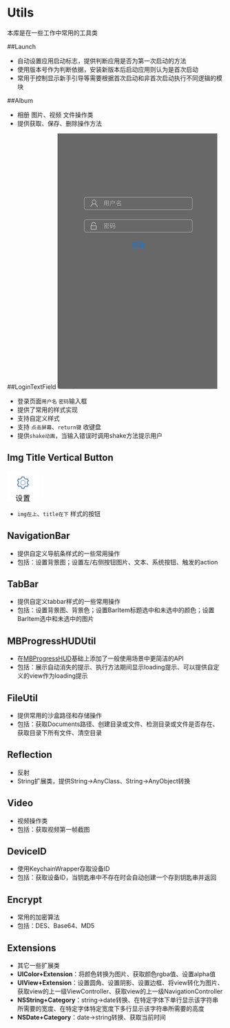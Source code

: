 # Utils
本库是在一些工作中常用的工具类

##Launch
* 自动设置应用启动标志，提供判断应用是否为第一次启动的方法
* 使用版本号作为判断依据，安装新版本后启动应用则认为是首次启动
* 常用于控制显示新手引导等需要根据首次启动和非首次启动执行不同逻辑的模块

##Album
* 相册 图片、视频 文件操作类
* 提供获取、保存、删除操作方法

##LoginTextField
![LoginTextField](Resource/LoginTextField.gif)

* 登录页面`用户名` `密码`输入框
* 提供了常用的样式实现
* 支持自定义样式
* 支持 `点击屏幕`、`return键` 收键盘
* 提供`shake动画`，当输入错误时调用shake方法提示用户

## Img Title Vertical Button
![VerticalBtn](Resource/btn.png)

* `img在上`、`title在下` 样式的按钮

## NavigationBar
* 提供自定义导航条样式的一些常用操作
* 包括：设置背景图；设置左/右侧按钮图片、文本、系统按钮、触发的action

## TabBar
* 提供自定义tabbar样式的一些常用操作
* 包括：设置背景图、背景色；设置BarItem标题选中和未选中的颜色；设置BarItem选中和未选中的图片

## MBProgressHUDUtil
* 在[MBProgressHUD](https://github.com/jdg/MBProgressHUD)基础上添加了一般使用场景中更简洁的API
* 包括：展示自动消失的提示、执行方法期间显示loading提示、可以提供自定义的view作为loading提示

## FileUtil
* 提供常用的沙盒路径和存储操作
* 包括：获取Documents路径、创建目录或文件、检测目录或文件是否存在、获取目录下所有文件、清空目录

## Reflection
* 反射
* String扩展类，提供String->AnyClass、String->AnyObject转换

## Video
* 视频操作类
* 包括：获取视频第一帧截图

## DeviceID
* 使用KeychainWrapper存取设备ID
* 包括：获取设备ID，当钥匙串中不存在时会自动创建一个存到钥匙串并返回

## Encrypt
* 常用的加密算法
* 包括：DES、Base64、MD5

## Extensions
* 其它一些扩展类
* **UIColor+Extension**：将颜色转换为图片、获取颜色rgba值、设置alpha值
* **UIView+Extension**：设置圆角、设置阴影、设置边框、将view转化为图片、获取view的上一级ViewController、获取view的上一级NavigationController
* **NSString+Category**：string->date转换、在特定字体下单行显示该字符串所需要的宽度、在特定字体特定宽度下多行显示该字符串所需要的高度
* **NSDate+Category**：date->string转换、获取当前时间